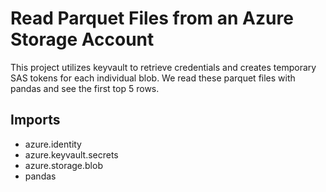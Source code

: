 # Read Parquet Files from an Azure Storage Account
This project utilizes keyvault to retrieve credentials and creates temporary SAS tokens for each individual blob. We read these parquet files with pandas and see the first top 5 rows.  

## Imports
- azure.identity
- azure.keyvault.secrets
- azure.storage.blob
- pandas